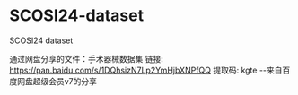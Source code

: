 # SCOSI24-dataset
SCOSI24 dataset

通过网盘分享的文件：手术器械数据集
链接: https://pan.baidu.com/s/1DQhsizN7Lp2YmHjbXNPfQQ 提取码: kgte 
--来自百度网盘超级会员v7的分享
